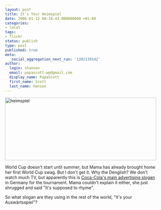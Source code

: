 ```yaml
---
layout: post
title: It's Your Heimspiel
date: 2006-01-12 08:10:43.000000000 +01:00
categories:
- local
tags:
- flickr
status: publish
type: post
published: true
meta:
  _social_aggregation_next_run: '1392139142'
author:
  login: shanson
  email: papascott-wp@gmail.com
  display_name: PapaScott
  first_name: Scott
  last_name: Hanson
---
```

<p><a href="http://www.flickr.com/photos/papascott/85538623/" title="Photo Sharing"><img src="http://static.flickr.com/42/85538623_453ad2cade.jpg" width="500" height="207" alt="heimspiel" /></a></p>
<p>World Cup doesn't start until summer, but Mama has already brought home her first World Cup swag. But I don't get it. Why the Denglish? We don't watch much TV, but apparently this is <a href="http://www.cokefridge.de/">Coca-Cola's main advertising slogan</a> in Germany for the tournament. Mama couldn't explain it either, she just shrugged and said "It's supposed to rhyme".</p>
<p>So what slogan are they using in the rest of the world, "It's your Ausw&auml;rtsspiel"?</p>
